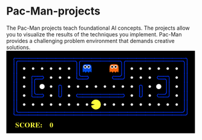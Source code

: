 # Pac-Man-projects
The Pac-Man projects teach foundational AI concepts. The projects allow you to visualize the results of the techniques you implement. Pac-Man provides a challenging problem environment that demands creative solutions.
![Alt text](pacman_game.gif)
